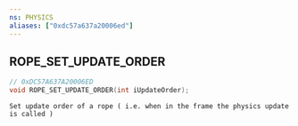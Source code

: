 ```yaml
---
ns: PHYSICS
aliases: ["0xdc57a637a20006ed"]
---
```

## ROPE_SET_UPDATE_ORDER

```c
// 0xDC57A637A20006ED
void ROPE_SET_UPDATE_ORDER(int iUpdateOrder);
```

```
Set update order of a rope ( i.e. when in the frame the physics update is called )
```
